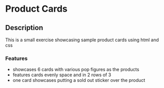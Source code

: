 # Product Cards

## Description
This is a small exercise showcasing sample product cards using html and css

### Features
* showcases 6 cards with various pop figures as the products
* features cards evenly space and in 2 rows of 3
* one card showcases putting a sold out sticker over the product


